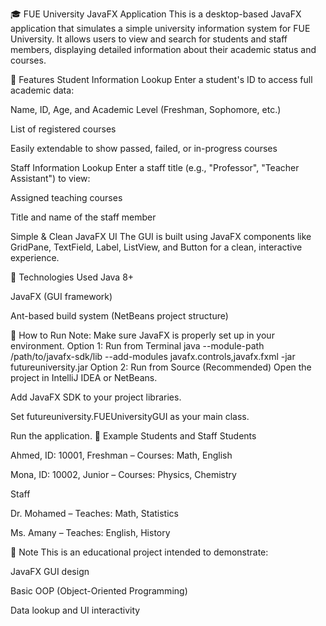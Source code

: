 🎓 FUE University JavaFX Application
This is a desktop-based JavaFX application that simulates a simple university information system for FUE University. It allows users to view and search for students and staff members, displaying detailed information about their academic status and courses.

📌 Features
Student Information Lookup
Enter a student's ID to access full academic data:

Name, ID, Age, and Academic Level (Freshman, Sophomore, etc.)

List of registered courses

Easily extendable to show passed, failed, or in-progress courses

Staff Information Lookup
Enter a staff title (e.g., "Professor", "Teacher Assistant") to view:

Assigned teaching courses

Title and name of the staff member

Simple & Clean JavaFX UI
The GUI is built using JavaFX components like GridPane, TextField, Label, ListView, and Button for a clean, interactive experience.

🧪 Technologies Used
Java 8+

JavaFX (GUI framework)

Ant-based build system (NetBeans project structure)

🏁 How to Run
Note: Make sure JavaFX is properly set up in your environment.
Option 1: Run from Terminal
java --module-path /path/to/javafx-sdk/lib --add-modules javafx.controls,javafx.fxml -jar futureuniversity.jar
Option 2: Run from Source (Recommended)
Open the project in IntelliJ IDEA or NetBeans.

Add JavaFX SDK to your project libraries.

Set futureuniversity.FUEUniversityGUI as your main class.

Run the application.
📖 Example Students and Staff
Students

Ahmed, ID: 10001, Freshman – Courses: Math, English

Mona, ID: 10002, Junior – Courses: Physics, Chemistry

Staff

Dr. Mohamed – Teaches: Math, Statistics

Ms. Amany – Teaches: English, History

📌 Note
This is an educational project intended to demonstrate:

JavaFX GUI design

Basic OOP (Object-Oriented Programming)

Data lookup and UI interactivity

